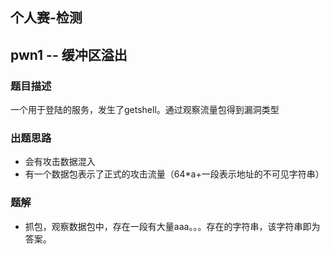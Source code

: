 ## 个人赛-检测

## pwn1 -- 缓冲区溢出


### 题目描述

一个用于登陆的服务，发生了getshell。通过观察流量包得到漏洞类型

### 出题思路

 * 会有攻击数据混入
 * 有一个数据包表示了正式的攻击流量（64*a+一段表示地址的不可见字符串）

 
### 题解

 * 抓包，观察数据包中，存在一段有大量aaa。。。存在的字符串，该字符串即为答案。
